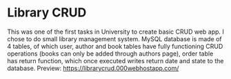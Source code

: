 # Library CRUD
This was one of the first tasks in University to create basic CRUD web app. I chose to do small library management system. MySQL database is made of 4 tables, of which user, author and book tables have fully functioning CRUD operations (books can only be added through authors page), order table has return function, which once executed writes return date and state to the database.
Preview: https://librarycrud.000webhostapp.com/
